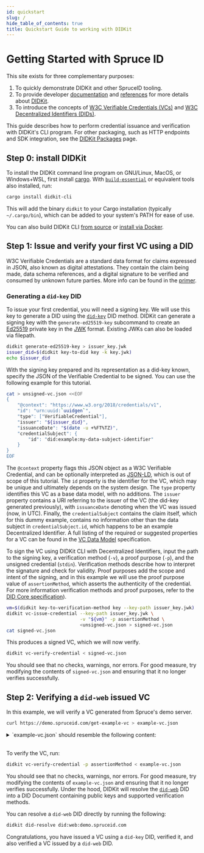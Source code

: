 ```yaml
--- 
id: quickstart
slug: /
hide_table_of_contents: true
title: Quickstart Guide to working with DIDKit
---
```


# Getting Started with Spruce ID

This site exists for three complementary purposes: 
1. To quickly demonstrate DIDKit and other SpruceID tooling.
2. To provide developer [documentation](/docs/) and [references](/docs/glossary)
   for more details about [DIDKit](/docs/didkit).
3. To introduce the concepts of [W3C Verifiable Credentials
   (VCs)](/docs/primer/) and [W3C Decentralized Identifiers
   (DIDs)](/docs/didkit/did-methods).

This guide describes how to perform credential issuance and verification with
DIDKit's CLI program. For other packaging, such as HTTP endpoints and SDK
integration, see the [DIDKit Packages](/docs/didkit-packages) page.

## Step 0: install DIDKit 

To install the DIDKit command line program on GNU/Linux, MacOS,
or Windows+WSL, first install
[cargo](https://doc.rust-lang.org/cargo/getting-started/installation.html).
With [`build-essential`](https://packages.debian.org/sid/build-essential) or
equivalent tools also installed, run:

```sh
cargo install didkit-cli
```

This will add the binary `didkit` to your Cargo installation (typically
`~/.cargo/bin`), which can be added to your system's PATH for ease of use.

You can also build DIDKit CLI [from source](/docs/didkit/install#manual) or
[install via Docker](/docs/didkit/install#docker).

## Step 1: Issue and verify your first VC using a DID

W3C Verifiable Credentials are a standard data format for claims expressed in
JSON, also known as digital attestations. They contain the claim being made,
data schema references, and a digital signature to be verified and consumed by
unknown future parties. More info can be found in the [primer](/docs/primer).

### Generating a `did-key` DID

To issue your first credential, you will need a signing key. We will use this
key to generate a DID using the
[`did-key`](https://w3c-ccg.github.io/did-method-key/) DID method. DIDKit can
generate a signing key with the `generate-ed25519-key` subcommand to create an
[Ed25519](https://ed25519.cr.yp.to/) private key in the
[JWK](https://tools.ietf.org/html/rfc7517) format. Existing JWKs can also be
loaded via filepath.

```sh
didkit generate-ed25519-key > issuer_key.jwk
issuer_did=$(didkit key-to-did key -k key.jwk)
echo $issuer_did
```

With the signing key prepared and its representation as a did-key known,
specify the JSON of the Verifiable Credential to be signed. You can use
the following example for this tutorial.
```bash
cat > unsigned-vc.json <<EOF
{
    "@context": "https://www.w3.org/2018/credentials/v1",
    "id": "urn:uuid:`uuidgen`",
    "type": ["VerifiableCredential"],
    "issuer": "${issuer_did}",
    "issuanceDate": "$(date -u +%FT%TZ)",
    "credentialSubject": {
        "id": "did:example:my-data-subject-identifier"
    }
}
EOF
```

The `@context` property flags this JSON object as a W3C Verifiable Credential,
and can be optionally interpreted as [JSON-LD](https://json-ld.org/), which is
out of scope of this tutorial. The `id` property is the identifier for the VC,
which may be unique and ultimately depends on the system design. The `type`
property identifies this VC as a base data model, with no additions. The
`issuer` property contains a URI referring to the issuer of the VC (the did-key
generated previously), with `issuanceDate` denoting when the VC was issued
(now, in UTC).  Finally, the `credentialSubject` contains the claim itself,
which for this dummy example, contains no information other than the data
subject in `credentialSubject.id`, which happens to be an example Decentralized
Identifier. A full listing of the required or suggested properties for a VC can
be found in the [VC Data Model](https://www.w3.org/TR/vc-data-model/)
specification.

To sign the VC using DIDKit CLI with Decentralized Identifiers, input the path
to the signing key, a verification method (`-v`), a proof purpose (`-p`), and
the unsigned credential (`stdin`). Verification methods describe how to
interpret the signature and check for validity. Proof purposes add the scope
and intent of the signing, and in this example we will use the proof purpose
value of `assertionMethod`, which asserts the authenticity of the credential.
For more information verification methods and proof purposes, refer to the [DID
Core specification](https://www.w3.org/TR/did-core/#assertion)).

```sh
vm=$(didkit key-to-verification-method key --key-path issuer_key.jwk)
didkit vc-issue-credential --key-path issuer_key.jwk \
                           -v "${vm}" -p assertionMethod \
                           <unsigned-vc.json > signed-vc.json
cat signed-vc.json
```

This produces a signed VC, which we will now verify.

```sh
didkit vc-verify-credential < signed-vc.json
```

You should see that no checks, warnings, nor errors. For good measure, try
modifying the contents of `signed-vc.json` and ensuring that it no longer
verifies successfully.

## Step 2: Verifying a `did-web` issued VC

In this example, we will verify a VC generated from Spruce's demo server.
```sh
curl https://demo.spruceid.com/get-example-vc > example-vc.json
```

<details>
  <summary>`example-vc.json` should resemble the following content:</summary>
  <div>
     <code>{`
{
  "@context":["https://www.w3.org/2018/credentials/v1"],
  "type":"VerifiableCredential",
  "credentialSubject":{},
  "issuer":"did:web:demo.spruceid.com",
  "issuanceDate":"2021-09-13T18:23:56Z",
  "proof":{
    "type":"Ed25519Signature2018",
    "proofPurpose":"assertionMethod",
    "verificationMethod":"did:web:demo.spruceid.com#_t-v-Ep7AtkELhhvAzCCDzy1O5Bn_z1CVFv9yiRXdHY",
    "created":"2021-09-13T18:23:56.483Z",
    "jws":"eyJhbGciOiJFZERTQSIsImNyaXQiOlsiYjY0Il0sImI2NCI6ZmFsc2V9..X5J2jI5j3TPqFO_g6XOlB730WlXJ8mDsfoyLQ4u60MelVosi1Et6V_pB7-zELDggdqZTsKQjSqDodv0m7ui1Bg"
  },
  "expirationDate":"2021-10-13T18:23:56Z"
}
`.slice(1, -1)}</code>
  </div>
<br />
</details>

<br />

To verify the VC, run:

```sh
didkit vc-verify-credential -p assertionMethod < example-vc.json
```

You should see that no checks, warnings, nor errors. For good measure, try
modifying the contents of `example-vc.json` and ensuring that it no longer
verifies successfully. Under the hood, DIDKit will resolve the
[`did-web`](https://w3c-ccg.github.io/did-method-web/) DID into a DID Document
containing public keys and supported verification methods.

You can resolve a `did-web` DID directly by running the following:
```sh
didkit did-resolve did:web:demo.spruceid.com
```

Congratulations, you have issued a VC using a `did-key` DID, verified it, and
also verified a VC issued by a `did-web` DID.